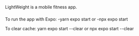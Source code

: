 LightWeight is a mobile fitness app.

#####

To run the app with Expo:
-yarn expo start
or
-npx expo start

To clear cache:
yarn expo start --clear
or
npx expo start --clear
#####
